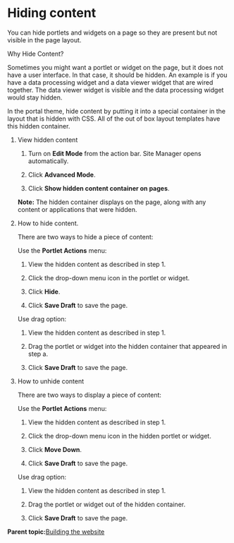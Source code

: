 # Hiding content 

You can hide portlets and widgets on a page so they are present but not visible in the page layout.

Why Hide Content?

Sometimes you might want a portlet or widget on the page, but it does not have a user interface. In that case, it should be hidden. An example is if you have a data processing widget and a data viewer widget that are wired together. The data viewer widget is visible and the data processing widget would stay hidden.

In the portal theme, hide content by putting it into a special container in the layout that is hidden with CSS. All of the out of box layout templates have this hidden container.

1.  View hidden content

    1.  Turn on **Edit Mode** from the action bar. Site Manager opens automatically.

    2.  Click **Advanced Mode**.

    3.  Click **Show hidden content container on pages**.

    **Note:** The hidden container displays on the page, along with any content or applications that were hidden.

2.  How to hide content.

    There are two ways to hide a piece of content:

    Use the **Portlet Actions** menu:

    1.  View the hidden content as described in step 1.

    2.  Click the drop-down menu icon in the portlet or widget.

    3.  Click **Hide**.

    4.  Click **Save Draft** to save the page.

    Use drag option:

    1.  View the hidden content as described in step 1.

    2.  Drag the portlet or widget into the hidden container that appeared in step a.

    3.  Click **Save Draft** to save the page.

3.  How to unhide content

    There are two ways to display a piece of content:

    Use the **Portlet Actions** menu:

    1.  View the hidden content as described in step 1.

    2.  Click the drop-down menu icon in the hidden portlet or widget.

    3.  Click **Move Down**.

    4.  Click **Save Draft** to save the page.

    Use drag option:

    1.  View the hidden content as described in step 1.

    2.  Drag the portlet or widget out of the hidden container.

    3.  Click **Save Draft** to save the page.


**Parent topic:**[Building the website ](../site/site_build_parent.md)


